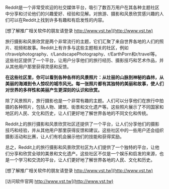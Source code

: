 Reddit是一个非常受欢迎的社交媒体平台，吸引了数百万用户在其各种主题社区中分享和讨论他们的兴趣爱好、经验和见解。对旅游、摄影和风景欣赏感兴趣的人们可以在Reddit上找到许多有趣和有启发性的内容。

[想了解推广相关软件的朋友请登录 http://www.vst.tw](http://www.vst.tw)

旅行摄影和风景欣赏是两个非常流行的主题，它们汇聚了来自世界各地的人们的照片、视频和故事。Reddit上有许多与这些主题相关的社区，例如r/travelphotography、r/LandscapePhotography、r/EarthPorn和r/travel等。这些社区提供了一个平台，让用户分享他们的旅行经历、摄影技巧和艺术作品，并从其他用户那里获得灵感和反馈。

**在这些社区里，你可以看到各种各样的风景照片：从壮丽的山脉到神秘的森林，从美丽的海滩到令人惊叹的城市风光。每一张照片都有其独特的美丽和故事，使人们对世界的多样性和美丽产生更深刻的认识和欣赏。**

除了风景照片，旅行摄影也是一个非常有趣的主题。人们可以分享他们在旅行中拍摄的各种照片，包括人物、建筑、街景和文化遗产等。这些照片展示了不同国家和地区的人民、文化和历史，让人们更好地了解世界各地的不同文化和传统。

Reddit上的旅行摄影和风景欣赏社区还提供了一个平台，让人们分享他们的摄影技巧和经验，并从其他用户那里获得反馈和建议。这些社区中的一些用户还会组织摄影活动和比赛，让人们有机会展示他们的技能和获得奖励。

总之，Reddit上的旅行摄影和风景欣赏社区为人们提供了一个独特的平台，让他们分享和欣赏全球的美景和文化遗产。这些社区不仅是一个娱乐和启发的来源，也是一个学习和交流的平台，让人们更好地了解世界各地的人民、文化和历史。

[想了解推广相关软件的朋友请登录 http://www.vst.tw](http://www.vst.tw)


[访问软件官网 http://www.vst.tw](http://www.vst.tw)
